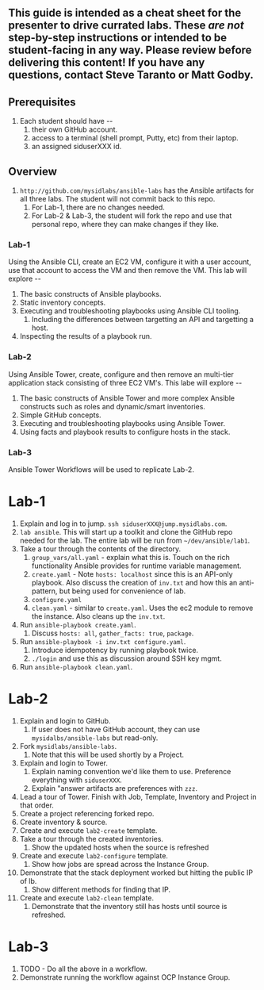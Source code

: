 ## This guide is intended as a cheat sheet for the presenter to drive currated labs.  These *are not* step-by-step instructions or intended to be student-facing in any way.  Please review before delivering this content!  If you have any questions, contact Steve Taranto or Matt Godby.

## Prerequisites

1. Each student should have --
    1. their own GitHub account.
    1. access to a terminal (shell prompt, Putty, etc) from their laptop.
    1. an assigned siduserXXX id. 

## Overview

1. `http://github.com/mysidlabs/ansible-labs` has the Ansible artifacts for all three labs.  The student will not commit back to this repo.  
    1. For Lab-1, there are no changes needed.
    1. For Lab-2 & Lab-3, the student will fork the repo and use that personal repo, where they can make changes if they like.

### Lab-1

Using the Ansible CLI, create an EC2 VM, configure it with a user account, use that account to access the VM and then remove the VM.  This lab will explore --

1. The basic constructs of Ansible playbooks.
1. Static inventory concepts.
1. Executing and troubleshooting playbooks using Ansible CLI tooling.
    1. Including the differences between targetting an API and targetting a host.
1. Inspecting the results of a playbook run. 

### Lab-2

Using Ansible Tower, create, configure and then remove an multi-tier application stack consisting of three EC2 VM's.  This labe will explore --

1. The basic constructs of Ansible Tower and more complex Ansible constructs such as roles and dynamic/smart inventories.
1. Simple GitHub concepts.
1. Executing and troubleshooting playbooks using Ansible Tower.
1. Using facts and playbook results to configure hosts in the stack.

### Lab-3

Ansible Tower Workflows will be used to replicate Lab-2.

# Lab-1

1. Explain and log in to jump.  `ssh siduserXXX@jump.mysidlabs.com`.
1. `lab ansible`.  This will start up a toolkit and clone the GitHub repo needed for the lab.  The entire lab will be run from `~/dev/ansible/lab1`.
1. Take a tour through the contents of the directory.
    1. `group_vars/all.yaml` - explain what this is.  Touch on the rich functionality Ansible provides for runtime variable management.
    1. `create.yaml` - Note `hosts: localhost` since this is an API-only playbook.  Also discuss the creation of `inv.txt` and how this an anti-pattern, but being used for convenience of lab.
    1. `configure.yaml` 
    1. `clean.yaml` - similar to `create.yaml`.  Uses the ec2 module to remove the instance.  Also cleans up the `inv.txt`.
1. Run `ansible-playbook create.yaml`.
    1. Discuss `hosts: all`, `gather_facts: true`, `package`.
1. Run `ansible-playbook -i inv.txt configure.yaml`.
    1. Introduce idempotency by running playbook twice.
    1. `./login` and use this as discussion around SSH key mgmt.
1. Run `ansible-playbook clean.yaml`.

# Lab-2

1. Explain and login to GitHub.
    1. If user does not have GitHub account, they can use `mysidalbs/ansible-labs` but read-only.
1. Fork `mysidlabs/ansible-labs`.
    1. Note that this will be used shortly by a Project.
1. Explain and login to Tower.
    1. Explain naming convention we'd like them to use.  Preference everything with `siduserXXX`.
    1. Explain "answer artifacts are preferences with `zzz`.
1. Lead a tour of Tower.  Finish with Job, Template, Inventory and Project in that order.
1. Create a project referencing forked repo.
1. Create inventory & source.
1. Create and execute `lab2-create` template.
1. Take a tour through the created inventories.
    1. Show the updated hosts when the source is refreshed
1. Create and execute `lab2-configure` template.
    1. Show how jobs are spread across the Instance Group.
1. Demonstrate that the stack deployment worked but hitting the public IP of lb.
    1. Show different methods for finding that IP.
1. Create and execute `lab2-clean` template.
    1. Demonstrate that the inventory still has hosts until source is refreshed.

# Lab-3

1. TODO - Do all the above in a workflow.
1. Demonstrate running the workflow against OCP Instance Group.
